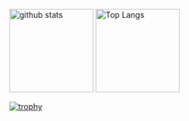<p align="left"> 
  <img alt="github stats" height="150px" src="https://github-readme-stats.vercel.app/api?username=m2mt-l&theme=onedark&show_icons=true)](https://github.com/anuraghazra/github-readme-stats">
  <img alt="Top Langs" height="150px" src="https://github-readme-stats.vercel.app/api/top-langs/?username=m2mt-l&layout=compact&theme=onedark" />
</p>

[![trophy](https://github-profile-trophy.vercel.app/?username=m2mt-l&theme=onedark&column=7)](https://github.com/ryo-ma/github-profile-trophy)

<!--
**m2mt-l/m2mt-l** is a ✨ _special_ ✨ repository because its `README.md` (this file) appears on your GitHub profile.

Here are some ideas to get you started:

- 🔭 I’m currently working on ...
- 🌱 I’m currently learning ...
- 👯 I’m looking to collaborate on ...
- 🤔 I’m looking for help with ...
- 💬 Ask me about ...
- 📫 How to reach me: ...
- 😄 Pronouns: ...
- ⚡ Fun fact: ...
-->
